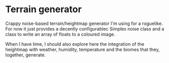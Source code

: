 # Terrain generator

Crappy noise-based terrain/heightmap generator I'm using for a roguelike. For now it just provides a decently configurablec
Simplex noise class and a class to write an array of floats to a coloured image.

When I have time, I should also explore here the integration of the heightmap with weather, humidity, temperature
and the biomes that they, together, generate.
